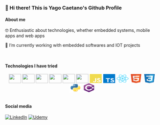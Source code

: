 ### 👋 Hi there! This is Yago Caetano's Github Profile

#### About me


 🤓 Enthusiastic about technologies, whether embedded systems, mobile apps and web apps

🔭 I’m currently working with embedded softwares and IOT projects 
 

<!--
**Yago-Caetano/Yago-Caetano** is a ✨ _special_ ✨ repository because its `README.md` (this file) appears on your GitHub profile.

Here are some ideas to get you started:

- 🔭 I’m currently working on ...
- 🌱 I’m currently learning ...
- 👯 I’m looking to collaborate on ...
- 🤔 I’m looking for help with ...
- 💬 Ask me about ...
- 📫 How to reach me: ...
- 😄 Pronouns: ...
- ⚡ Fun fact: ...
-->
<br/>

  
#### Technologies I have tried
  
<div style="display: inline_block" align="center">
  <img align="center"  height="30" width="40" src="https://cdn.jsdelivr.net/gh/devicons/devicon/icons/embeddedc/embeddedc-original.svg" />
  <img align="center"  height="30" width="40"  src="https://cdn.jsdelivr.net/gh/devicons/devicon/icons/android/android-original.svg" />
  <img align="center"  height="30" width="40"  src="https://cdn.jsdelivr.net/gh/devicons/devicon/icons/java/java-original-wordmark.svg" />
  <img align="center"  height="30" width="40"  src="https://cdn.jsdelivr.net/gh/devicons/devicon/icons/c/c-original.svg" />
  <img align="center"  height="30" width="40"  src="https://cdn.jsdelivr.net/gh/devicons/devicon/icons/cplusplus/cplusplus-original.svg" />
  <img align="center"  height="30" width="40"  src="https://cdn.jsdelivr.net/gh/devicons/devicon/icons/dotnetcore/dotnetcore-original.svg" />
  <img align="center"  height="30" width="40" src="https://raw.githubusercontent.com/devicons/devicon/master/icons/javascript/javascript-plain.svg">
  <img align="center"  height="30" width="40" src="https://raw.githubusercontent.com/devicons/devicon/master/icons/typescript/typescript-plain.svg">
  <img align="center"  height="30" width="40" src="https://raw.githubusercontent.com/devicons/devicon/master/icons/react/react-original.svg">
  <img align="center"  height="30" width="40" src="https://raw.githubusercontent.com/devicons/devicon/master/icons/html5/html5-original.svg">
  <img align="center" height="30" width="40" src="https://raw.githubusercontent.com/devicons/devicon/master/icons/css3/css3-original.svg">
  <img align="center" height="30" width="40" src="https://raw.githubusercontent.com/devicons/devicon/master/icons/python/python-original.svg">
  <img align="center" height="30" width="40" src="https://raw.githubusercontent.com/devicons/devicon/master/icons/csharp/csharp-original.svg">
</div>
<br/>
  
#### Social media

[![LinkedIn](https://img.shields.io/badge/-LinkedIn-%230077B5?style=for-the-badge&logo=linkedin&logoColor=white)](https://br.linkedin.com/in/yago-caetano-65a32613b?trk=public_profile_samename-profile)
[![Udemy](https://img.shields.io/badge/Udemy-A435F0?logo=udemy&logoColor=fff)](https://www.udemy.com/user/yago-caetano/?srsltid=AfmBOoq5oTSEC8O6OoeU6ThTHb5upAJJXDR-DNDT1_pQVcKniovv-mon)

 
